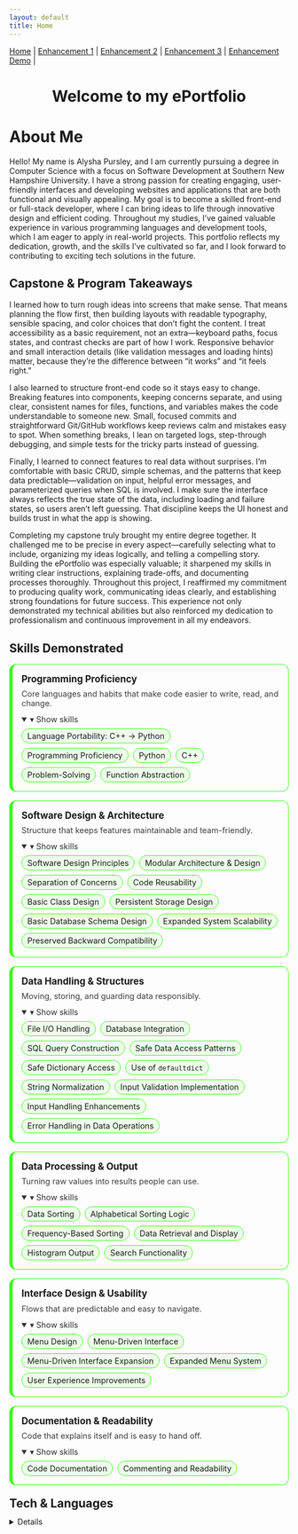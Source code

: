 ```yaml
---
layout: default
title: Home
---
```


<!-- Simple nav -->
<nav style="margin-bottom: 20px;">
  <a href="./index.html">Home</a> |
  <a href="./enhancement-1.md">Enhancement 1</a> |
  <a href="./enhancement-2.md">Enhancement 2</a> |
  <a href="./enhancement-3.md">Enhancement 3</a> |
   <a href="https://corner-grocer-alyshaspradlin.replit.app">Enhancement Demo</a> |
  </nav>
<link rel="preconnect" href="https://fonts.googleapis.com">
<link rel="preconnect" href="https://fonts.gstatic.com" crossorigin>
<link href="https://fonts.googleapis.com/css2?family=Cascadia+Code:ital,wght@0,200..700;1,200..700&family=Cascadia+Mono:ital,wght@0,200..700;1,200..700&family=DotGothic16&family=Fira+Code:wght@300..700&family=Handjet:wght@100..900&family=Jersey+15&family=Jersey+20&family=Jersey+25&family=Pixelify+Sans:wght@400..700&family=Press+Start+2P&family=Share+Tech&family=Share+Tech+Mono&family=Silkscreen:wght@400;700&family=VT323&display=swap" rel="stylesheet">

<style> 
  .press-scope h1{
    font-family: "Press Start 2P", system-ui, monospace;
    text-align: center;
    font-weight: 400;        /* Press Start 2P only ships as 400 */
    letter-spacing: .5px;
    line-height: 1.25;
  }
  
</style>

 
<!-- Typed header -->
<center> <h1 id="typed-header">Welcome to my ePortfolio</h1></center>

# About Me
Hello! My name is Alysha Pursley, and I am currently pursuing a degree in Computer Science with a focus on Software Development at Southern New Hampshire University. I have a strong passion for creating engaging, user-friendly interfaces and developing websites and applications that are both functional and visually appealing. My goal is to become a skilled front-end or full-stack developer, where I can bring ideas to life through innovative design and efficient coding. Throughout my studies, I’ve gained valuable experience in various programming languages and development tools, which I am eager to apply in real-world projects. This portfolio reflects my dedication, growth, and the skills I’ve cultivated so far, and I look forward to contributing to exciting tech solutions in the future.

## Capstone & Program Takeaways
I learned how to turn rough ideas into screens that make sense. That means planning the flow first, then building layouts with readable typography, sensible spacing, and color choices that don’t fight the content. I treat accessibility as a basic requirement, not an extra—keyboard paths, focus states, and contrast checks are part of how I work. Responsive behavior and small interaction details (like validation messages and loading hints) matter, because they’re the difference between “it works” and “it feels right.”

I also learned to structure front-end code so it stays easy to change. Breaking features into components, keeping concerns separate, and using clear, consistent names for files, functions, and variables makes the code understandable to someone new. Small, focused commits and straightforward Git/GitHub workflows keep reviews calm and mistakes easy to spot. When something breaks, I lean on targeted logs, step-through debugging, and simple tests for the tricky parts instead of guessing.

Finally, I learned to connect features to real data without surprises. I’m comfortable with basic CRUD, simple schemas, and the patterns that keep data predictable—validation on input, helpful error messages, and parameterized queries when SQL is involved. I make sure the interface always reflects the true state of the data, including loading and failure states, so users aren’t left guessing. That discipline keeps the UI honest and builds trust in what the app is showing.

Completing my capstone truly brought my entire degree together. It challenged me to be precise in every aspect—carefully selecting what to include, organizing my ideas logically, and telling a compelling story. Building the ePortfolio was especially valuable; it sharpened my skills in writing clear instructions, explaining trade-offs, and documenting processes thoroughly. Throughout this project, I reaffirmed my commitment to producing quality work, communicating ideas clearly, and establishing strong foundations for future success. This experience not only demonstrated my technical abilities but also reinforced my dedication to professionalism and continuous improvement in all my endeavors.

<!-- Skills Showcase (paste into your Markdown page) -->
<section class="skills-showcase" aria-labelledby="skills-title">
  <h2 id="skills-title">Skills Demonstrated</h2>

  <style>
    /* Scoped styles for the Hacker theme */
    .skills-showcase { --accent:#39ff14; --card-bg: transparent; --chip-bg: rgba(57,255,20,0.08); }
    .skills-showcase { margin: 1.5rem 0 2rem; }
    .skills-showcase h2 { margin-bottom: 1rem; }
    .skills-grid {
      display: grid;
      grid-template-columns: repeat(auto-fit, minmax(260px, 1fr));
      gap: 1rem;
    }
    .skill-card {
      border: 1px solid var(--accent);
      border-left-width: 6px;
      border-radius: 12px;
      padding: 1rem;
      background: var(--card-bg);
    }
    .skill-card h3 {
      margin: 0 0 .5rem;
      line-height: 1.2;
      font-size: 1.05rem;
      display: flex; align-items: center; gap: .5rem;
    }
    .skill-card h3 .icon { font-size: 1.2rem; }
    .skill-card p.sub {
      margin: 0 0 .75rem; font-size: .9rem; opacity: .85;
    }
    .chips { display: flex; flex-wrap: wrap; gap: .5rem; }
    .chip {
      display: inline-block;
      border: 1px solid var(--accent);
      background: var(--chip-bg);
      padding: .25rem .6rem;
      border-radius: 999px;
      font-size: .9rem;
      white-space: nowrap;
    }
    /* Optional: collapsible details look */
    .skill-card details { margin-top: .25rem; }
    .skill-card summary {
      cursor: pointer; user-select: none; outline: none;
      font-size: .9rem; opacity: .9; margin-bottom: .5rem;
    }
    .skill-card summary::-webkit-details-marker { display: none; }
    .skill-card summary:before { content: "▸ "; }
    .skill-card details[open] summary:before { content: "▾ "; }
    /* Tweak for narrow screens */
    @media (max-width: 420px){
      .chips { gap: .4rem; }
      .chip { font-size: .85rem; }
    }
  </style>

  <div class="skills-grid">
    <article class="skill-card">
      <h3>Programming Proficiency</h3>
      <p class="sub">Core languages and habits that make code easier to write, read, and change.</p>
      <details open>
        <summary>Show skills</summary>
      <div class="chips">
        <span class="chip">Language Portability: C++ → Python</span>
        <span class="chip">Programming Proficiency</span>
        <span class="chip">Python</span>
        <span class="chip">C++</span>
        <span class="chip">Problem-Solving</span>
        <span class="chip">Function Abstraction</span>
      </div>
      </details>
    </article>
    <article class="skill-card">
      <h3>Software Design & Architecture</h3>
      <p class="sub">Structure that keeps features maintainable and team-friendly.</p>
      <details open>
        <summary>Show skills</summary>
      <div class="chips">
        <span class="chip">Software Design Principles</span>
        <span class="chip">Modular Architecture & Design</span>
        <span class="chip">Separation of Concerns</span>
        <span class="chip">Code Reusability</span>
        <span class="chip">Basic Class Design</span>
        <span class="chip">Persistent Storage Design</span>
        <span class="chip">Basic Database Schema Design</span>
        <span class="chip">Expanded System Scalability</span>
        <span class="chip">Preserved Backward Compatibility</span>
      </div>
      </details>
    </article>
    <article class="skill-card">
      <h3>Data Handling & Structures</h3>
      <p class="sub">Moving, storing, and guarding data responsibly.</p>
      <details open>
        <summary>Show skills</summary>
      <div class="chips">
        <span class="chip">File I/O Handling</span>
        <span class="chip">Database Integration</span>
        <span class="chip">SQL Query Construction</span>
        <span class="chip">Safe Data Access Patterns</span>
        <span class="chip">Safe Dictionary Access</span>
        <span class="chip">Use of <code>defaultdict</code></span>
        <span class="chip">String Normalization</span>
        <span class="chip">Input Validation Implementation</span>
        <span class="chip">Input Handling Enhancements</span>
        <span class="chip">Error Handling in Data Operations</span>
      </div>
      </details>
    </article>
    <article class="skill-card">
      <h3>Data Processing & Output</h3>
      <p class="sub">Turning raw values into results people can use.</p>
      <details open>
        <summary>Show skills</summary>
      <div class="chips">
        <span class="chip">Data Sorting</span>
        <span class="chip">Alphabetical Sorting Logic</span>
        <span class="chip">Frequency-Based Sorting</span>
        <span class="chip">Data Retrieval and Display</span>
        <span class="chip">Histogram Output</span>
        <span class="chip">Search Functionality</span>
      </div>
      </details>
    </article>
    <article class="skill-card">
      <h3>Interface Design & Usability</h3>
      <p class="sub">Flows that are predictable and easy to navigate.</p>
      <details open>
        <summary>Show skills</summary>
      <div class="chips">
        <span class="chip">Menu Design</span>
        <span class="chip">Menu-Driven Interface</span>
        <span class="chip">Menu-Driven Interface Expansion</span>
        <span class="chip">Expanded Menu System</span>
        <span class="chip">User Experience Improvements</span>
      </div>
      </details>
    </article>
   <article class="skill-card">
      <h3>Documentation & Readability</h3>
      <p class="sub">Code that explains itself and is easy to hand off.</p>
      <details open>
        <summary>Show skills</summary>
     <div class="chips">
        <span class="chip">Code Documentation</span>
        <span class="chip">Commenting and Readability</span>
      </div>
      </details>
    </article>
  </div>


<!-- ===== Tech Matrix (Hacker theme) ===== -->
<style>
  .tech-matrix { --accent:#39ff14; --chip-bg:rgba(57,255,20,.08); }
  .tech-matrix * { box-sizing: border-box; }
  .tech-matrix { margin: 1.25rem 0 2rem; }
  .tech-matrix h2 { margin: 0 0 .75rem; }

  /* Category blocks */
  .tm-block {
    margin: .6rem 0 1rem;
    border-left: 4px solid var(--accent);
    padding-left: .75rem;
  }
  .tm-block details { margin: 0; }
  .tm-block summary {
    display: flex; align-items: center; gap: .5rem;
    cursor: pointer; user-select: none; font-weight: 600;
    list-style: none; outline: none;
  }
  .tm-block summary::-webkit-details-marker { display: none; }
  .tm-block summary::before { content: "▸"; margin-right: .25rem; }
  .tm-block[open] summary::before,
  .tm-block details[open] summary::before { content: "▾"; }

  .tm-desc { margin: .2rem 0 .6rem; font-size: .92rem; opacity: .85; }

  /* Chips */
  .tm-chips { display: flex; flex-wrap: wrap; gap: .5rem; }
  .tm-chip {
    border: 1px solid var(--accent);
    background: var(--chip-bg);
    padding: .28rem .6rem;
    border-radius: 999px;
    font-size: .92rem;
    max-width: 100%;
    white-space: normal;           /* wrap long labels */
    overflow-wrap: anywhere;       /* prevent overflow */
  }

  /* Optional: make the first two sections open by default on wide screens */
  @media (min-width: 900px) {
    .tm-block.open-desktop details { /* just a hook for you to add "open" in markup if you want */ }
  }
</style>

<section class="tech-matrix" aria-labelledby="tech-title">
  <h2 id="tech-title">Tech & Languages</h2>
<details>
  <!-- Languages -->
  <div class="tm-block">
    <details open>
      <summary>🧠 Languages</summary>
      <p class="tm-desc">Core languages I’ve used across coursework and projects.</p>
      <div class="tm-chips">
        <span class="tm-chip">Python</span>
        <span class="tm-chip">Java</span>
        <span class="tm-chip">C++</span>
        <span class="tm-chip">C</span>
        <span class="tm-chip">JavaScript</span>
        <span class="tm-chip">HTML</span>
        <span class="tm-chip">CSS</span>
        <span class="tm-chip">SQL</span>
        <span class="tm-chip">R</span>
      </div>
    </details>
  </div>

  <!-- Front-end -->
  <div class="tm-block">
    <details>
      <summary>🌐 Front-End</summary>
      <p class="tm-desc">Client-side frameworks and patterns.</p>
      <div class="tm-chips">
        <span class="tm-chip">Vue</span>
        <span class="tm-chip">SPA</span>
      </div>
    </details>
  </div>

  <!-- Databases -->
  <div class="tm-block">
    <details>
      <summary>🗄️ Databases</summary>
      <p class="tm-desc">Persistence used in coursework and projects.</p>
      <div class="tm-chips">
        <span class="tm-chip">SQLite</span>
        <span class="tm-chip">MongoDB</span>
        <span class="tm-chip">MySQL</span>
        <span class="tm-chip">SQL Server</span>
        <span class="tm-chip">Oracle</span>
      </div>
    </details>
  </div>

  <!-- Cloud & Hosting -->
  <div class="tm-block">
    <details>
      <summary>☁️ Cloud &amp; Hosting</summary>
      <div class="tm-chips">
        <span class="tm-chip">AWS</span>
        <span class="tm-chip">GCP</span>
      </div>
    </details>
  </div>

  <!-- Dev Tools -->
  <div class="tm-block">
    <details>
      <summary>🛠️ Dev Tools</summary>
      <p class="tm-desc">Everyday tools for building and reviewing code.</p>
      <div class="tm-chips">
        <span class="tm-chip">Git</span>
        <span class="tm-chip">GitHub</span>
      </div>
    </details>
  </div>

  <!-- CMS & E-commerce -->
  <div class="tm-block">
    <details>
      <summary>🛍️ CMS &amp; E-commerce</summary>
      <div class="tm-chips">
        <span class="tm-chip">WordPress</span>
        <span class="tm-chip">WooCommerce</span>
        <span class="tm-chip">Wix</span>
      </div>
    </details>
  </div>

  <!-- Platforms & OS -->
  <div class="tm-block">
    <details>
      <summary>💻 Platforms &amp; OS</summary>
      <div class="tm-chips">
        <span class="tm-chip">Linux</span>
        <span class="tm-chip">Windows</span>
      </div>
    </details>
  </div>

  <!-- Security & Analytics -->
  <div class="tm-block">
    <details>
      <summary>🔐 Security &amp; Analytics</summary>
      <div class="tm-chips">
        <span class="tm-chip">JWT</span>
        <span class="tm-chip">TLS</span>
        <span class="tm-chip">SEO</span>
        <span class="tm-chip">SEM</span>
      </div>
    </details>
  </div>

  <!-- Project & Methods -->
  <div class="tm-block">
    <details>
      <summary>📎 Project &amp; Methods</summary>
      <div class="tm-chips">
        <span class="tm-chip">Agile</span>
        <span class="tm-chip">UML</span>
        <span class="tm-chip">MVC</span>
        <span class="tm-chip">Design Patterns</span>
      </div>
    </details>
  </div>
</details>
</section>




<script>
document.addEventListener("DOMContentLoaded", function () {
  const el = document.getElementById("typed-header");
  const text = el.textContent.trim();
  el.textContent = "";
  let i = 0;

  function type() {
    el.textContent = text.slice(0, i++);
    if (i <= text.length) {
      setTimeout(type, 50); // speed (ms per char)
    }
  }

  type();
});
</script>
